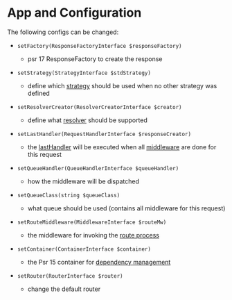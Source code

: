 # App and Configuration

The following configs can be changed:

- `setFactory(ResponseFactoryInterface $responseFactory)` 
	- psr 17 ResponseFactory to create the response

- `setStrategy(StrategyInterface $stdStrategy)`
	- define which [strategy](5%20strategy.md) should be used when no other strategy was defined

- `setResolverCreator(ResolverCreatorInterface $creator)`
	- define what [resolver](4%20resolver.md) should be supported

- `setLastHandler(RequestHandlerInterface $responseCreator)`
	- the [lastHandler](3%20responsecreation.md) will be executed when all [middleware](2%20mw.md) are done for this request

- `setQueueHandler(QueueHandlerInterface $queueHandler)`
	- how the middleware will be dispatched

- `setQueueClass(string $queueClass)`
	- what queue should be used (contains all middleware for this request)

- `setRouteMiddleware(MiddlewareInterface $routeMw)`
	- the middleware for invoking the [route process](1%20routes.md)

- `setContainer(ContainerInterface $container)`
	 - the Psr 15 container for [dependency management](extra/2%20di.md)

- `setRouter(RouterInterface $router)`
	- change the default router